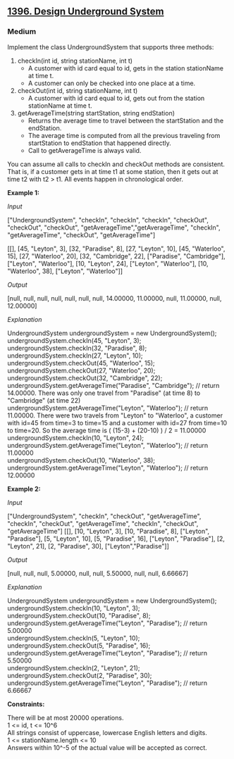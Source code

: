 ## [1396. Design Underground System](https://leetcode.com/problems/design-underground-system/)
### Medium

Implement the class UndergroundSystem that supports three methods:
1. checkIn(int id, string stationName, int t)
    * A customer with id card equal to id, gets in the station stationName at time t.
    * A customer can only be checked into one place at a time.
2. checkOut(int id, string stationName, int t)
    * A customer with id card equal to id, gets out from the station stationName at time t.
3. getAverageTime(string startStation, string endStation)
    * Returns the average time to travel between the startStation and the endStation.
    * The average time is computed from all the previous traveling from
startStation to endStation that happened directly.
    * Call to getAverageTime is always valid.

You can assume all calls to checkIn and checkOut methods are consistent.
That is, if a customer gets in at time t1 at some station,
then it gets out at time t2 with t2 > t1. All events happen in chronological order.

__Example 1:__

*Input*

["UndergroundSystem", "checkIn", "checkIn", "checkIn", "checkOut", "checkOut", "checkOut", "getAverageTime","getAverageTime", "checkIn", "getAverageTime", "checkOut", "getAverageTime"]

[[], [45, "Leyton", 3], [32, "Paradise", 8], [27, "Leyton", 10], [45, "Waterloo", 15], [27, "Waterloo", 20], [32, "Cambridge", 22], ["Paradise", "Cambridge"], ["Leyton", "Waterloo"], [10, "Leyton", 24], ["Leyton", "Waterloo"], [10, "Waterloo", 38], ["Leyton", "Waterloo"]]

*Output*

[null, null, null, null, null, null, null, 14.00000, 11.00000, null, 11.00000, null, 12.00000]

*Explanation*

UndergroundSystem undergroundSystem = new UndergroundSystem();<br/>
undergroundSystem.checkIn(45, "Leyton", 3);<br/>
undergroundSystem.checkIn(32, "Paradise", 8);<br/>
undergroundSystem.checkIn(27, "Leyton", 10);<br/>
undergroundSystem.checkOut(45, "Waterloo", 15);<br/>
undergroundSystem.checkOut(27, "Waterloo", 20);<br/>
undergroundSystem.checkOut(32, "Cambridge", 22);<br/>
undergroundSystem.getAverageTime("Paradise", "Cambridge");       // return 14.00000. There was only one travel from "Paradise" (at time 8) to "Cambridge" (at time 22)<br/>
undergroundSystem.getAverageTime("Leyton", "Waterloo");          // return 11.00000. There were two travels from "Leyton" to "Waterloo", a customer with id=45 from time=3 to time=15 and a customer with id=27 from time=10 to time=20. So the average time is ( (15-3) + (20-10) ) / 2 = 11.00000<br/>
undergroundSystem.checkIn(10, "Leyton", 24);<br/>
undergroundSystem.getAverageTime("Leyton", "Waterloo");          // return 11.00000<br/>
undergroundSystem.checkOut(10, "Waterloo", 38);<br/>
undergroundSystem.getAverageTime("Leyton", "Waterloo");          // return 12.00000

__Example 2:__

*Input*

["UndergroundSystem", "checkIn", "checkOut", "getAverageTime", "checkIn", "checkOut", "getAverageTime", "checkIn", "checkOut", "getAverageTime"]
[[], [10, "Leyton", 3], [10, "Paradise", 8], ["Leyton", "Paradise"], [5, "Leyton", 10], [5, "Paradise", 16], ["Leyton", "Paradise"], [2, "Leyton", 21], [2, "Paradise", 30], ["Leyton","Paradise"]]

*Output*

[null, null, null, 5.00000, null, null, 5.50000, null, null, 6.66667]

*Explanation*

UndergroundSystem undergroundSystem = new UndergroundSystem();<br/>
undergroundSystem.checkIn(10, "Leyton", 3);<br/>
undergroundSystem.checkOut(10, "Paradise", 8);<br/>
undergroundSystem.getAverageTime("Leyton", "Paradise"); // return 5.00000<br/>
undergroundSystem.checkIn(5, "Leyton", 10);<br/>
undergroundSystem.checkOut(5, "Paradise", 16);<br/>
undergroundSystem.getAverageTime("Leyton", "Paradise"); // return 5.50000<br/>
undergroundSystem.checkIn(2, "Leyton", 21);<br/>
undergroundSystem.checkOut(2, "Paradise", 30);<br/>
undergroundSystem.getAverageTime("Leyton", "Paradise"); // return 6.66667


__Constraints:__

There will be at most 20000 operations.<br/>
1 <= id, t <= 10^6<br/>
All strings consist of uppercase, lowercase English letters and digits.<br/>
1 <= stationName.length <= 10<br/>
Answers within 10^-5 of the actual value will be accepted as correct.
